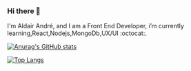 ### Hi there 👋

I'm Aldair André, and I am a Front End Developer, i’m currently learning,React,Nodejs,MongoDb,UX/UI :octocat:.

[![Anurag's GitHub stats](https://github-readme-stats.vercel.app/api?username=aldairandre&hide=stars,prs&show_icons=true&theme=radical)](https://github.com/anuraghazra/github-readme-stats)

[![Top Langs](https://github-readme-stats.vercel.app/api/top-langs/?username=aldairandre&layout=compact)](https://github.com/anuraghazra/github-readme-stats)


